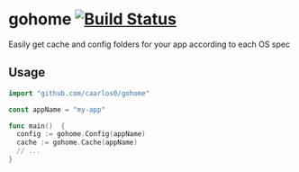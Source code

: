 # gohome [![Build Status](https://drone.io/github.com/caarlos0/gohome/status.png)](https://drone.io/github.com/caarlos0/gohome/latest)
Easily get cache and config folders for your app according to each OS spec

## Usage

```go
import "github.com/caarlos0/gohome"

const appName = "my-app"

func main()  {
  config := gohome.Config(appName)
  cache := gohome.Cache(appName)
  // ...
}
```
